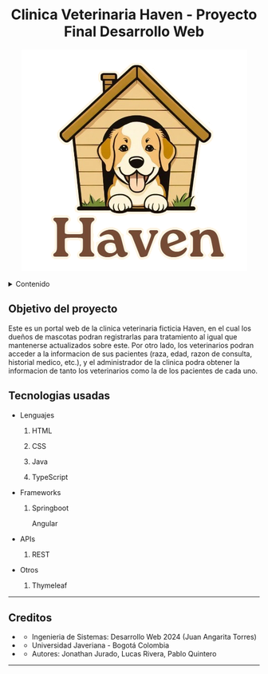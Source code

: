 <h1 align="center">
  Clinica Veterinaria Haven - Proyecto Final Desarrollo Web 
</h1>

<p align="center">
  <img src="https://github.com/QuinteroEP/HavenClinic/blob/main/documentacion/Logo.png" alt="Logo de Haven"/>
</p>

<details>
  <summary>Contenido</summary>
  <ol>
    <li>
      <a href="#Objetivo-del-proyecto">Objetivo</a>
    </li>
    <li>
      <a href="#Tecnologias-usadas">Tecnologias usadas</a>
    </li>
     <li>
      <a href="#Creditos">Creditos</a>
    </li
  </ol>
</details>

## Objetivo del proyecto
Este es un portal web de la clinica veterinaria ficticia Haven, en el cual los dueños de mascotas podran registrarlas para tratamiento al igual que mantenerse actualizados sobre este. Por otro lado, los veterinarios podran acceder a la informacion de sus pacientes (raza, edad, razon de consulta, historial medico, etc.), y el administrador de la clinica podra obtener la informacion de tanto los veterinarios como la de los pacientes de cada uno.

## Tecnologias usadas

 <ul>
   <li>
     <p>Lenguajes</p>
     <ol>
       <li>
         <p>HTML</p>
       </li>
       <li>
         <p>CSS</p>
       </li>
        <li>
         <p>Java</p>
       </li>
        <li>
         <p>TypeScript</p>
       </li>
     </ol>
   </li>
    <li>
      <p>Frameworks</p>
      <ol>
       <li>
         <p>Springboot</p>
         <p>Angular</p>
       </li>
     </ol>
    </li>
   <li>
      <p>APIs</p>
      <ol>
       <li>
         <p>REST</p>
       </li>
     </ol>
    </li>
   <li>
      <p>Otros</p>
      <ol>
       <li>
         <p>Thymeleaf</p>
       </li>
     </ol>
    </li>
  </ul>

* ****
## Creditos
* * Ingenieria de Sistemas: Desarrollo Web 2024 (Juan Angarita Torres) <br/>
* * Universidad Javeriana - Bogotá Colombia <br/>
* * Autores: Jonathan Jurado, Lucas Rivera, Pablo Quintero<br/>
* ****
